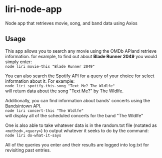 # liri-node-app
Node app that retrieves movie, song, and band data using Axios

## Usage
This app allows you to search any movie using the OMDb APIand retrieve information. for example, to find out about **Blade Runner 2049** you would simply enter:   
```node liri movie-this "Blade Runner 2049"```

You can also search the Spotify API for a query of your choice for select information about it. For example:  
```node liri spotify-this-song "Text Me? The Wldlfe"```  
will return data about the song "Text Me?" by The Wldlfe.

Additionally, you can find information about bands' concerts using the Bandsintown API.  
```node liri concert-this "The Wldlfe"```   
will display all of the scheduled concerts for the band "The Wldlfe"  

One is also able to take whatever data is in the random.txt file (notated as `<method>,<query>`) to output whatever it seeks to do by the command:  
 ```node liri do-what-it-says```
 
 All of the queries you enter and their results are logged into log.txt for revisiting past entries.
